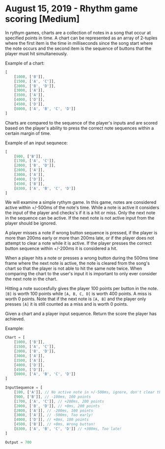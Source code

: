 # August 15, 2019 - Rhythm game scoring [Medium]

In rythym games, charts are a collection of notes in a song 
that occur at specified points in time. A chart can be represented as an array 
of 2-tuples where the first item is the time in milliseconds since the song 
start where the note occurs and the second item is the sequence of buttons 
that the player must hit simultaneously.

Example of a chart:
```js
[
    [1000, ['B']],
    [1500, ['A', 'C']],
    [2000, ['B', 'D']],
    [3000, ['A']],
    [3500, ['A']],
    [4000, ['D']],
    [4500, ['D']],
    [8000, ['A', 'B', 'C', 'D']]
]
```

Charts are compared to the sequence of the player's inputs and are scored based 
on the player's ability to press the correct note sequences within a certain 
margin of time.

Example of an input sequnece:
```js
[
    [900, ['B']],
    [1700, ['A', 'C']],
    [2000, ['B', 'D']],
    [2800, ['A']],
    [3000, ['A']],
    [4000, ['D']],
    [4500, ['B']], 
    [8300, ['A', 'B', 'C', 'D']] 
]
```

We will examine a simple rythym game. In this game, 
notes are considered active within +/-500ms of the note's time. While a note is 
active it considers the input of the player and checks's if it is a hit or miss. 
Only the next note in the sequence can be active. If the next note is not 
active input from the player should be ignored.

A player misses a note if wrong button sequence is pressed, if the player is 
more than 200ms early or more than 200ms late, or if the player does not 
attempt to clear a note while it is active. If the player presses the correct 
button sequence within +/-200ms it is considered a hit.

When a player hits a note or presses a wrong button during the 500ms time 
frame where the next note is active, the note is cleared from the song's chart 
so that the player is not able to hit the same note twice. When comparing 
the chart to the user's input it is important to only ever consider the next 
note in the chart.

Hitting a note succesfully gives the player 100 points per button in the 
note. `[B]` is worth 100 points while `[A, B, C, D]` is worth 400 points. A 
miss is worth 0 points. Note that if the next note is `[A, B]` and the player 
only presses `[A]` it is still counted as a miss and is worth 0 points.

Given a chart and a player input sequence. Return the score the player 
has achieved.

Example:
```js
Chart = [
    [1000, ['B']],
    [1500, ['A', 'C']],
    [2000, ['B', 'D']],
    [3000, ['A']],
    [3500, ['A']],
    [4000, ['D']],
    [4500, ['D']],
    [8000, ['A', 'B', 'C', 'D']]
]

InputSequence = [
    [100, ['A']], // No active note in +/-500ms, ignore, don't clear the next note from chart
    [900, ['B']], // -100ms, 100 points
    [1700, ['A', 'C']], // +200ms, 200 points 
    [2000, ['B', 'D']], // +0ms, 200 points
    [2800, ['A']], // -200ms, 100 points
    [3000, ['A']], // -500ms, Too early!
    [4000, ['D']], // +0ms, 100 points
    [4500, ['B']], // +0ms, Wrong button!
    [8300, ['A', 'B', 'C', 'D']] // +300ms, Too late!
]

Output = 700
```


